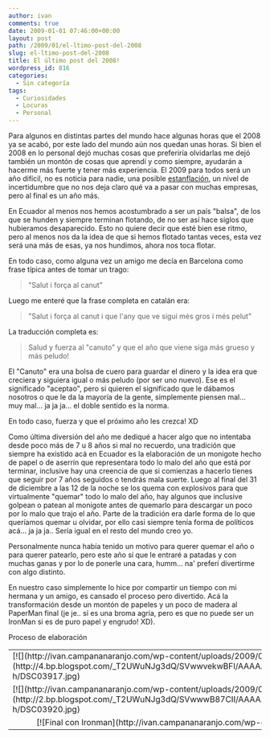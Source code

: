 ```yaml
---
author: ivan
comments: true
date: 2009-01-01 07:46:00+00:00
layout: post
path: /2009/01/el-ltimo-post-del-2008
slug: el-ltimo-post-del-2008
title: El último post del 2008!
wordpress_id: 816
categories:
  - Sin categoría
tags:
  - Curiosidades
  - Locuras
  - Personal
---
```


Para algunos en distintas partes del mundo hace algunas horas que el 2008 ya se acabó, por este lado del mundo aún nos quedan unas horas. Si bien el 2008 en lo personal dejó muchas cosas que preferiría olvidarlas me dejó también un montón de cosas que aprendí y como siempre, ayudarán a hacerme más fuerte y tener más experiencia. El 2009 para todos será un año difícil, no es noticia para nadie, una posible [estanflación](http://es.wikipedia.org/wiki/Estanflaci%C3%B3n), un nivel de incertidumbre que no nos deja claro qué va a pasar con muchas empresas, pero al final es un año más.

En Ecuador al menos nos hemos acostumbrado a ser un país "balsa", de los que se hunden y siempre terminan flotando, de no ser así hace siglos que hubieramos desaparecido. Esto no quiere decir que esté bien ese ritmo, pero al menos nos da la idea de que si hemos flotado tantas veces, esta vez será una más de esas, ya nos hundimos, ahora nos toca flotar.

En todo caso, como alguna vez un amigo me decía en Barcelona como frase típica antes de tomar un trago:

<blockquote>"Salut i força al canut"</blockquote>

Luego me enteré que la frase completa en catalán era:

<blockquote>"Salut i força al canut i que l'any que ve sigui més gros i més pelut"</blockquote>

La traducción completa es:

<blockquote>Salud y fuerza al "canuto" y que el año que viene siga más grueso y más peludo!</blockquote>

El "Canuto" era una bolsa de cuero para guardar el dinero y la idea era que creciera y siguiera igual o más peludo (por ser uno nuevo). Ese es el significado "aceptao", pero si quieren el significado que le dábamos nosotros o que le da la mayoría de la gente, simplemente piensen mal... muy mal... ja ja ja... el doble sentido es la norma.

En todo caso, fuerza y que el próximo año les crezca! XD

Como última diversión del año me dediqué a hacer algo que no intentaba desde poco más de 7 u 8 años si mal no recuerdo, una tradición que siempre ha existido acá en Ecuador es la elaboración de un monigote hecho de papel o de aserrín que representara todo lo malo del año que está por terminar, inclusive hay una creencia de que si comienzas a hacerlo tienes que seguir por 7 años seguidos o tendrás mala suerte. Luego al final del 31 de diciembre a las 12 de la noche se los quema con explosivos para que virtualmente "quemar" todo lo malo del año, hay algunos que inclusive golpean o patean al monigote antes de quemarlo para descargar un poco por lo malo que trajo el año. Parte de la tradición era darle forma de lo que queríamos quemar u olvidar, por ello casi siempre tenía forma de políticos acá... ja ja ja.. Sería igual en el resto del mundo creo yo.

Personalmente nunca había tenido un motivo para querer quemar el año o para querer patearlo, pero este año sí que le entraré a patadas y con muchas ganas y por lo de ponerle una cara, humm... na' preferí divertirme con algo distinto.

En nuestro caso simplemente lo hice por compartir un tiempo con mi hermana y un amigo, es cansado el proceso pero divertido. Acá la transformación desde un montón de papeles y un poco de madera al PaperMan final (je je.. sí es una broma agria, pero es que no puede ser un IronMan si es de puro papel y engrudo! XD).

<table width="100%" >
Proceso de elaboración<tbody ><tr >

<td valign="top" >
[![](http://ivan.campananaranjo.com/wp-content/uploads/2009/01/DSC03917.jpg)](http://4.bp.blogspot.com/_T2UWuNJg3dQ/SVwwvekwBFI/AAAAAAAABPg/rgadQhf6Kt4/s1600-h/DSC03917.jpg)

</td>

<td >
[![](http://ivan.campananaranjo.com/wp-content/uploads/2009/01/DSC03918.jpg)](http://3.bp.blogspot.com/_T2UWuNJg3dQ/SVwwvgPy5BI/AAAAAAAABPo/vjdIehQckDM/s1600-h/DSC03918.jpg)

</td>

<td >
[![](http://ivan.campananaranjo.com/wp-content/uploads/2009/01/DSC03919.jpg)](http://1.bp.blogspot.com/_T2UWuNJg3dQ/SVwwv4b7VMI/AAAAAAAABPw/PFxRraRVMrA/s1600-h/DSC03919.jpg)

</td>
</tr>
<tr >

<td >
[![](http://ivan.campananaranjo.com/wp-content/uploads/2009/01/DSC03920.jpg)](http://2.bp.blogspot.com/_T2UWuNJg3dQ/SVwwwB87CII/AAAAAAAABP4/BooN4FxwlMs/s1600-h/DSC03920.jpg)

</td>

<td >
[![](http://ivan.campananaranjo.com/wp-content/uploads/2009/01/DSC03921.jpg)](http://3.bp.blogspot.com/_T2UWuNJg3dQ/SVwwwjjuHZI/AAAAAAAABQA/dpm3CBmTvYw/s1600-h/DSC03921.jpg)

</td>

<td >

[![](http://ivan.campananaranjo.com/wp-content/uploads/2009/01/pre-iron.jpg)](http://3.bp.blogspot.com/_T2UWuNJg3dQ/SVxBa7XR_RI/AAAAAAAABQI/Tbw60XT7ztI/s1600-h/pre-iron.jpg)

</td>
</tr>
<tr >

<td colspan="3" align="center" >
[![Final con Ironman](http://ivan.campananaranjo.com/wp-content/uploads/2009/01/final_iron.jpg)](http://2.bp.blogspot.com/_T2UWuNJg3dQ/SVxBbEZfGAI/AAAAAAAABQQ/YeRwQXLebBo/s1600-h/final_iron.jpg)
Me pregunto si nos sacarán en Maxim por estar en una foto con Mr. Stark :P

</td>
</tr></tbody></table>
